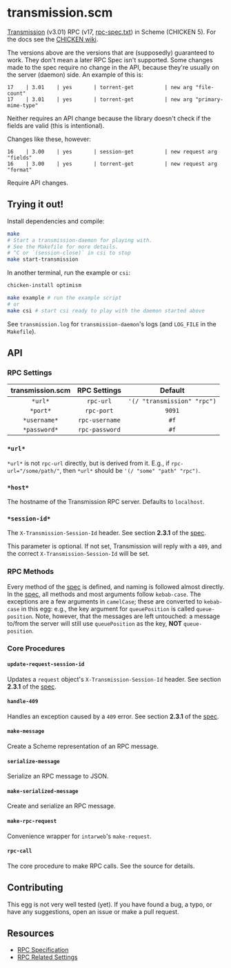 # transmission.scm

[Transmission][transmission] (v3.01) RPC (v17, [rpc-spec.txt][rpc-spec]) in
Scheme (CHICKEN 5). For the docs see the [CHICKEN wiki].

The versions above are the versions that are (supposedly) guaranteed to work.
They don't mean a later RPC Spec isn't supported. Some changes made to the spec
require no change in the API, because they're usually on the server (daemon)
side. An example of this is:

```
17    | 3.01    | yes       | torrent-get          | new arg "file-count"
17    | 3.01    | yes       | torrent-get          | new arg "primary-mime-type"
```

Neither requires an API change because the library doesn't check if the fields
are valid (this is intentional).

Changes like these, however:

```
16    | 3.00    | yes       | session-get          | new request arg "fields"
16    | 3.00    | yes       | torrent-get          | new request arg "format"
```

Require API changes.

## Trying it out!

Install dependencies and compile:

```sh
make
# Start a transmission-daemon for playing with.
# See the Makefile for more details.
# ^C or `(session-close)` in csi to stop
make start-transmission
```

In another terminal, run the example or `csi`:

```sh
chicken-install optimism

make example # run the example script
# or
make csi # start csi ready to play with the daemon started above
```

See `transmission.log` for `transmission-daemon`'s logs (and `LOG_FILE` in the
`Makefile`).

## API

### RPC Settings

| transmission.scm | RPC Settings   | Default                     |
| :--------------: | :------------: | :-------------------------: |
| `*url*`          | `rpc-url`      | `'(/ "transmission" "rpc")` |
| `*port*`         | `rpc-port`     | `9091`                      |
| `*username*`     | `rpc-username` | `#f`                        |
| `*password*`     | `rpc-password` | `#f`                        |

### `*url*`

`*url*` is not `rpc-url` directly, but is derived from it. E.g., if
`rpc-url="/some/path/"`, then `*url*` should be `'(/ "some" "path" "rpc")`.

### `*host*`

The hostname of the Transmission RPC server. Defaults to `localhost`.

### `*session-id*`

The `X-Transmission-Session-Id` header. See section **2.3.1** of the [spec][rpc-spec].

This parameter is optional. If not set, Transmission will reply with a `409`,
and the correct `X-Transmission-Session-Id` will be set.

### RPC Methods

Every method of the [spec][rpc-spec] is defined, and naming is followed almost
directly. In the [spec][rpc-spec], all methods and most arguments follow
`kebab-case`. The exceptions are a few arguments in `camelCase`; these are
converted to `kebab-case` in this egg: e.g., the key argument for
`queuePosition` is called `queue-position`. Note, however, that the messages
are left untouched: a message to/from the server will still use `queuePosition`
as the key, **NOT** `queue-position`.

### Core Procedures

#### `update-request-session-id`

Updates a `request` object's `X-Transmission-Session-Id` header. See section
**2.3.1** of the [spec][rpc-spec].

#### `handle-409`

Handles an exception caused by a `409` error. See section **2.3.1** of the
[spec][rpc-spec].

#### `make-message`

Create a Scheme representation of an RPC message.

#### `serialize-message`

Serialize an RPC message to JSON.

#### `make-serialized-message`

Create and serialize an RPC message.

#### `make-rpc-request`

Convenience wrapper for `intarweb`'s `make-request`.

#### `rpc-call`

The core procedure to make RPC calls. See the source for details.

## Contributing

This egg is not very well tested (yet). If you have found a bug, a typo, or
have any suggestions, open an issue or make a pull request.

## Resources

 * [RPC Specification][rpc-spec]
 * [RPC Related Settings][rpc-config]

[CHICKEN wiki]: https://wiki.call-cc.org/eggref/5/transmission
[rpc-config]: https://github.com/transmission/transmission/blob/6e1b89d9a7bc2e1cf40884d67fbcef3968ed2ff0/docs/Editing-Configuration-Files.md#rpc
[rpc-spec]: https://github.com/transmission/transmission/blob/6e1b89d9a7bc2e1cf40884d67fbcef3968ed2ff0/docs/rpc-spec.md#231-csrf-protection
[transmission]: https://github.com/transmission/transmission
